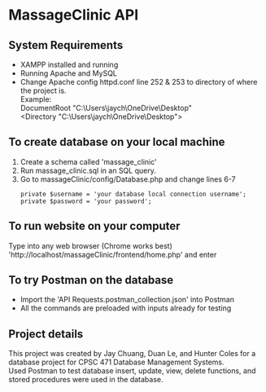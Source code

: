 # MassageClinic API

## System Requirements
* XAMPP installed and running  
* Running Apache and MySQL  
* Change Apache config httpd.conf line 252 & 253 to directory of where the project is.  
Example:  
    DocumentRoot "C:\Users\jaych\OneDrive\Desktop"  
    <Directory "C:\Users\jaych\OneDrive\Desktop">  

## To create database on your local machine
1) Create a schema called 'massage_clinic'   
2) Run massage_clinic.sql in an SQL query.  
3) Go to massageClinic/config/Database.php and change lines 6-7  
    ```
    private $username = 'your database local connection username';  
    private $password = 'your password';  
    ```
    
## To run website on your computer
Type into any web browser (Chrome works best) 'http://localhost/massageClinic/frontend/home.php' and enter  

## To try Postman on the database
* Import the 'API Requests.postman_collection.json' into Postman  
* All the commands are preloaded with inputs already for testing 

## Project details
This project was created by Jay Chuang, Duan Le, and Hunter Coles for a database project for CPSC 471 Database Management Systems.  
Used Postman to test database insert, update, view, delete functions, and stored procedures were used in the database.
